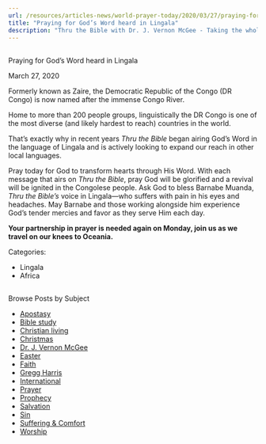 ```yaml
---
url: /resources/articles-news/world-prayer-today/2020/03/27/praying-for-god-s-word-heard-in-lingala
title: "Praying for God’s Word heard in Lingala"
description: "Thru the Bible with Dr. J. Vernon McGee - Taking the whole Word to the whole world"
---
```







## 
 Praying for God’s Word heard in Lingala


March 27, 2020
![]()




Formerly known as Zaire, the Democratic Republic of the Congo (DR Congo) is now named after the immense Congo River. 


Home to more than 200 people groups, linguistically the DR Congo is one of the most diverse (and likely hardest to reach) countries in the world.


That’s exactly why in recent years *Thru the Bible* began airing God’s Word in the language of Lingala and is actively looking to expand our reach in other local languages.


Pray today for God to transform hearts through His Word. With each message that airs on *Thru the Bible*, pray God will be glorified and a revival will be ignited in the Congolese people. Ask God to bless Barnabe Muanda, *Thru the Bible’s* voice in Lingala—who suffers with pain in his eyes and headaches. May Barnabe and those working alongside him experience God’s tender mercies and favor as they serve Him each day.


**Your partnership in prayer is needed again on Monday, join us as we travel on our knees to Oceania.**



Categories: 


* Lingala
* Africa









## 
 Browse Posts by Subject


* [Apostasy](/resources/articles-news/-in-tags/tags/Apostasy)
* [Bible study](/resources/articles-news/-in-tags/tags/Bible-study)
* [Christian living](/resources/articles-news/-in-tags/tags/Christian-living)
* [Christmas](/resources/articles-news/-in-tags/tags/Christmas)
* [Dr. J. Vernon McGee](/resources/articles-news/-in-tags/tags/Dr-J-Vernon-McGee)
* [Easter](/resources/articles-news/-in-tags/tags/easter)
* [Faith](/resources/articles-news/-in-tags/tags/Faith)
* [Gregg Harris](/resources/articles-news/-in-tags/tags/Gregg-Harris)
* [International](/resources/articles-news/-in-tags/tags/International)
* [Prayer](/resources/articles-news/-in-tags/tags/prayer)
* [Prophecy](/resources/articles-news/-in-tags/tags/Prophecy)
* [Salvation](/resources/articles-news/-in-tags/tags/Salvation)
* [Sin](/resources/articles-news/-in-tags/tags/sin)
* [Suffering & Comfort](/resources/articles-news/-in-tags/tags/Suffering-Comfort)
* [Worship](/resources/articles-news/-in-tags/tags/worship)






